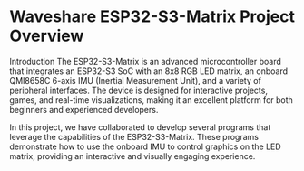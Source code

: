 # Waveshare ESP32-S3-Matrix Project Overview

Introduction
The ESP32-S3-Matrix is an advanced microcontroller board that integrates an ESP32-S3 SoC with an 8x8 RGB LED matrix, an onboard QMI8658C 6-axis IMU (Inertial Measurement Unit), and a variety of peripheral interfaces. The device is designed for interactive projects, games, and real-time visualizations, making it an excellent platform for both beginners and experienced developers.

In this project, we have collaborated to develop several programs that leverage the capabilities of the ESP32-S3-Matrix. These programs demonstrate how to use the onboard IMU to control graphics on the LED matrix, providing an interactive and visually engaging experience.
